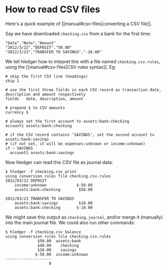 # How to read CSV files

Here's a quick example of [[manual#csv-files|converting a CSV file]].

Say we have downloaded `checking.csv` from a bank for the first time:

    "Date","Note","Amount"
    "2012/3/22","DEPOSIT","50.00"
    "2012/3/23","TRANSFER TO SAVINGS","-10.00"

We tell hledger how to intepret this with a file named `checking.csv.rules`, using the [[manual#csv-files|CSV rules syntax]]. Eg:

    # skip the first CSV line (headings)
    skip 1

    # use the first three fields in each CSV record as transaction date, description and amount respectively
    fields   date, description, amount

    # prepend $ to CSV amounts
    currency $

    # always set the first account to assets:bank:checking
    account1 assets:bank:checking

    # if the CSV record contains ‘SAVINGS’, set the second account to assets:bank:savings
    # (if not set, it will be expenses:unknown or income:unknown)
    if ~ SAVINGS
      account2 assets:bank:savings

Now hledger can read this CSV file as journal data:

    $ hledger -f checking.csv print
    using conversion rules file checking.csv.rules
    2012/03/22 DEPOSIT
        income:unknown             $-50.00
        assets:bank:checking        $50.00

    2012/03/23 TRANSFER TO SAVINGS
        assets:bank:savings         $10.00
        assets:bank:checking       $-10.00

We might save this output as `checking.journal`, and/or merge it (manually) into the main journal file.
We could also run other commands:

    $ hledger -f checking.csv balance
    using conversion rules file checking.csv.rules
                  $50.00  assets:bank
                  $40.00    checking
                  $10.00    savings
                 $-50.00  income:unknown
    --------------------
                       0

